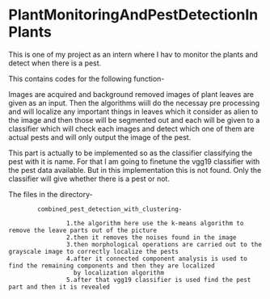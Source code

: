 # PlantMonitoringAndPestDetectionInPlants
This is one of my project as an intern where I hav to monitor the plants and detect when there is a pest. 


This contains codes for the following function-

Images are acquired and background removed images of plant leaves are given as an input. Then the algorithms 
wiill do the necessay pre processing and will localize any important things in leaves which it consider as 
alien to the image and then those will be segmented out and each will be given to a classifier which will
check each images and detect which one of them are actual pests and will only output the image of the pest.
            
This part is actually to be implemented so as the classifier classifying the pest with it is name.
For that I am going to finetune the vgg19 classifier with the pest data available. But in this implementation
this is not found. Only the classifier will give whether there is a pest or not.
            
            
 The files in the directory-
 
            combined_pest_detection_with_clustering-
            
                    1.the algorithm here use the k-means algorithm to remove the leave parts out of the picture
                    2.then it removes the noises found in the image
                    3.then morphological operations are carried out to the grayscale image to correctly localize the pests
                    4.after it connected component analysis is used to find the remaining components and then they are localized
                      by localization algorithm
                    5.after that vgg19 classifier is used find the pest part and then it is revealed
                    
           
          
